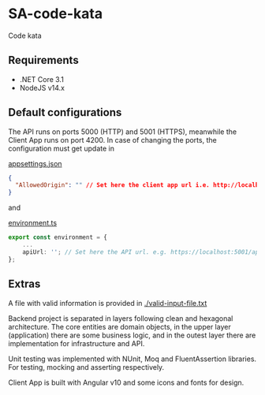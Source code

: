 # SA-code-kata
Code kata

## Requirements
- .NET Core 3.1
- NodeJS v14.x

## Default configurations
The API runs on ports 5000 (HTTP) and 5001 (HTTPS), meanwhile the Client App runs on port 4200. In case of changing the ports, the configuration must get update in 

[appsettings.json](./backend/API/appsettings.json)
```json
{
  "AllowedOrigin": "" // Set here the client app url i.e. http://localhost:4200
}
```

and

[environment.ts](./frontend/src/environments/environment.ts)
```ts
export const environment = {
    ...
    apiUrl: ''; // Set here the API url. e.g. https://localhost:5001/api/
};
```

## Extras
A file with valid information is provided in [./valid-input-file.txt](./valid.input-file.txt)

Backend project is separated in layers following clean and hexagonal architecture. The core entities are domain objects, in the upper layer (application) there are some business logic, and in the outest layer there are implementation for infrastructure and API.

Unit testing was implemented with NUnit, Moq and FluentAssertion libraries. For testing, mocking and asserting respectively.

Client App is built with Angular v10 and some icons and fonts for design.
